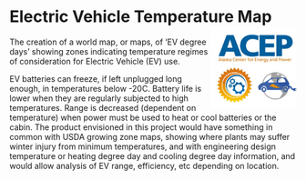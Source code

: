 # Electric Vehicle Temperature Map <img align="right" src="Images/ACEP_EV_MAP_LOGO.png" width="150">

The creation of a world map, or maps, of ‘EV degree days’ showing zones indicating temperature regimes of consideration for Electric Vehicle (EV) use. 

EV batteries can freeze, if left unplugged long enough, in temperatures below -20C. Battery life is lower when they are regularly subjected to high temperatures.  Range is decreased (dependent on temperature) when power must be used to heat or cool batteries or the cabin.  The product envisioned in this project would have something in common with USDA growing zone maps, showing where plants may suffer winter injury from minimum temperatures, and with engineering design temperature or heating degree day and cooling degree day information, and would allow analysis of EV range, efficiency, etc depending on location.
